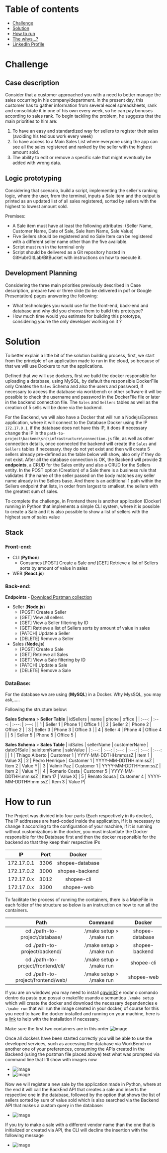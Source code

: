 # Table of contents
* [Challenge](#challenge)
* [Solution](#solution)
* [How to run]()
* [The whys...?]()
* [LinkedIn Profile](https://www.linkedin.com/in/alrtas/)




# Challenge
## Case description 
Consider that a customer approached you with a need to better manage the sales occurring in his company/department. In the present day, this customer has to gather information from several excel spreadsheets, rank and consolidate it in one of his own every week, so he can pay bonuses according to sales rank. To begin tackling the problem, he suggests that the main priorities to him are: 

1. To have an easy and standardized way for sellers to register their sales (avoiding his tedious work every week) 
2. To have access to a Main Sales List where everyone using the app can see all the sales registered and ranked by the seller with the highest amount sold. 
3. The ability to edit or remove a specific sale that might eventually be added with wrong data. 

## Logic prototyping 
Considering that scenario, build a script, implementing the seller's ranking logic, where the user, from the terminal, inputs a Sale item and the output is printed as an updated list of all sales registered, sorted by sellers with the highest to lowest amount sold. 


Premises: 
- A Sale item must have at least the following attributes: (Seller Name, Customer Name, Date of Sale, Sale Item Name, Sale Value) 
- Five Sellers should be registered and no Sale Item can be registered with a different seller name other than the five available. 
- Script must run in the terminal only 
- Script should be delivered as a Git repository hosted in GitHub/GitLab/BitBucket with instructions on how to execute it. 


## Development Planning 
Considering the three main priorities previously described in Case description, prepare two or three slide (to be delivered in pdf or Google Presentation) pages answering the following: 
- What technologies you would use for the front-end, back-end and database and why did you choose them to build this prototype? 
- How much time would you estimate for building this prototype, considering you're the only developer working on it ?

# Solution

To better explain a little bit of the solution building process, first, we start from the principle of an application made to run in the cloud, so because of that we will use Dockers to run the applications.

Defined that we will use dockers, first we build the docker responsible for uploading a database, using MySQL, by default the responsible DockerFile only Creates the `Sales` Schema and also the users and password, if necessary to access the database via workbench or other software it will be possible to check the username and password in the DockerFile file or later in the backend connection file. The `Sales` and `Sellers` tables as well as the creation of 5 sells will be done via the backend.

For the Backend, we will also have a Docker that will run a Nodejs/Express application, where it will connect to the Database Docker using the IP `172.17.0.1`, if the database does not have this IP, it does if necessary change the IP in the `path-to-project\backend\src\infrastructure\connection.js` file, as well as other connection details, once connected the backend will create the `Sales` and `Sellers` tables if necessary. they do not yet exist and then will create 5 sellers already pre-defined as the table below will show, also only if they do not exist. After all the database connection is OK, the Backend will provide **2 endpoints**, a CRUD for the Sales entity and also a CRUD for the Sellers entity. In the POST option (Creation) of a Sale there is a business rule that validates if the name of the seller passed on the body matches any seller name already in the Sellers base. And there is an additional 1 path within the Sellers endpoint that lists, in order from largest to smallest, the sellers with the greatest sum of sales.

To complete the challenge, in Frontend there is another application (Docker) running in Python that implements a simple CLI system, where it is possible to create a Sale and it is also possible to show a list of sellers with the highest sum of sales value


## Stack
### Front-end:

* CLI (**Python**)
  * Consumes [POST] Create a Sale *and* [GET] Retrieve a list of Sellers sorts by amount of value in sales
* WEB (**React.js**)

### Back-end:
**Endpoints** - [Download Postman collection](https://github.com/alrtas/sales-register-api/files/7401626/Sales-register.postman_collection.json.zip)
* Seller (**Node.js**)
  * [POST] Create a Seller 
  * [GET] View all sellers
  * [GET] View a Seller filtering by ID 
  * [GET] Retrieve a list of Sellers sorts by amount of value in sales
  * [PATCH] Update a Seller
  * [DELETE] Remove a Seller 
* Sales (**Node.js**)
  * [POST] Create a Sale
  * [GET] Retrieve all Sales
  * [GET] View a Sale filtering by ID
  * [PATCH] Update a Sale
  * [DELETE] Remove a Sale  
### DataBase: 
For the database we are using (**MySQL**) in a Docker. 
Why MysSQL, you may ask,.....

Following the structure below:

**Sales Schema** > **Seller Table**
| idSellers | name  | phone | office |
| :---:     | :---: | :---: |  :---: |
| 1 | Seller 1 | Phone 1 | Office 1 |
| 2 | Seller 2 | Phone 2 | Office 2 |
| 3 | Seller 3 | Phone 3 | Office 3 |
| 4 | Seller 4 | Phone 4 | Office 4 |
| 5 | Seller 5 | Phone 5 | Office 5 |


**Sales Schema** > **Sales Table**
| idSales | sellerName  | customerName | dateOfSale | saleItemName | saleValue |
|  :---:  |    :---:    |     :---:    |    :---:   |    :---:     |   :---:   |
| 1 | Thiago Alberto | Customer 1 | YYYY-MM-DDTHH:mm:ssZ | Item 1  | Value X|
| 2 | Pedro Henrique | Customer 1 | YYYY-MM-DDTHH:mm:ssZ | Item 2  | Value Y|
| 3 | Valmir Paz     | Customer 1 | YYYY-MM-DDTHH:mm:ssZ | Item 2  | Value Y|
| 4 | Romario Costa  | Customer 5 | YYYY-MM-DDTHH:mm:ssZ | Item 17 | Value X|
| 5 | Renato Sousa   | Customer 4 | YYYY-MM-DDTHH:mm:ssZ | Item 3  | Value P|



# How to run

The Project was divided into four parts (Each respectively in its docker), The IP addresses are hard-coded inside the application, if it is necessary to change it according to the configuration of your machine, if it is running without customizations in the docker, you must instantiate the Docker responsible for the Database first and then the docker responsible for the backend so that they keep their respective IPs

|      IP     |  Port  |      Docker      | 
|    :----:   | :----: |      :----:      |
| 172.17.0.1  |  3306  |  shopee-database |
| 172.17.0.2  |  3000  |  shopee-backend  |
| 172.17.0.x  |  3012  |  shopee-cli      |
| 172.17.0.x  |  3300  |  shopee-web      |

To facilitate the process of running the containers, there is a MakeFile in each folder of the structure so below is an instruction on how to run all the containers.

|                  Path                   |            Command          |      Docker     |
|                  :---:                  |            :---:            |       :---:     |
| cd ./path-to-project/database/          | .\make setup  > .\make run  | shopee-database | 
| cd ./path-to-project/backend/           | .\make setup  > .\make run  | shopee-backend  | 
| cd ./path-to-project/frontend/cli/      | .\make setup  > .\make run  | shopee-cli      | 
| cd ./path-to-project/frontend/web/      | .\make setup  > .\make run  | shopee-web      | 

If you are on windows you may need to install [cgwin32](https://www.filehorse.com/download-cygwin-32/) e rodar o comando dentro da pasta que possui o makefile usando a semantica `.\make setup` which will create the docker and download the necessary dependencies e `.\make run` that will run the image created in your docker, of course for this you need to have the docker installed and running on your machine, here is a [link](https://www.docker.com/get-started) to help with the installation if necessary.
 
 Make sure the first two containers are in this order
 ![image](https://user-images.githubusercontent.com/32065208/138573517-24a31a44-12a4-4396-a2c6-4520a8d47208.png)

 
Once all dockers have been started correctly you will be able to use the developed services, such as accessing the database via WorkBench or another one of your preferences, consuming the APIs created in the Backend (using the postman file placed above) test what was prompted via command line that I'll show with images now
* ![image](https://user-images.githubusercontent.com/32065208/138573685-1bd9d1d4-3d94-4644-8b61-d43b1a39a868.png)
* ![image](https://user-images.githubusercontent.com/32065208/138573695-f58ef480-eabb-47e2-995c-9f31bfa88510.png)


Now we will register a new sale by the application made in Python, where at the end it will call the BackEnd API that creates a sale and inserts the respective one in the database, followed by the option that shows the list of sellers sorted by sum of value sold which is also searched via the Backend API that makes a custom query in the database:
* ![image](https://user-images.githubusercontent.com/32065208/138573734-ad8c1cec-802e-4fcb-9502-891221723ecb.png)

If you try to make a sale with a different vendor name than the one that is initialized or created via API, the CLI will decline the insertion with the following message

* ![image](https://user-images.githubusercontent.com/32065208/138573770-5afd067d-317b-4f5c-a32f-80465b0d964b.png)


